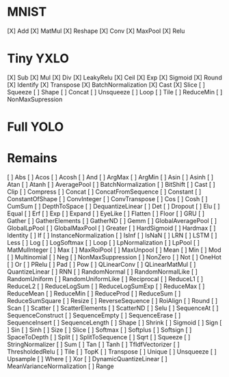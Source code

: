 # MNIST
[X] Add
[X] MatMul
[X] Reshape
[X] Conv
[X] MaxPool
[X] Relu

# Tiny YXLO
[X] Sub
[X] Mul
[X] Div
[X] LeakyRelu
[X] Ceil
[X] Exp
[X] Sigmoid
[X] Round
[X] Identify
[X] Transpose
[X] BatchNormalization
[X] Cast
[X] Slice
[ ] Squeeze
[ ] Shape
[ ] Concat
[ ] Unsqueeze
[ ] Loop
[ ] Tile
[ ] ReduceMin
[ ] NonMaxSupression

# Full YOLO

# Remains
[ ] Abs
[ ] Acos
[ ] Acosh
[ ] And
[ ] ArgMax
[ ] ArgMin
[ ] Asin
[ ] Asinh
[ ] Atan
[ ] Atanh
[ ] AveragePool
[ ] BatchNormalization
[ ] BitShift
[ ] Cast
[ ] Clip
[ ] Compress
[ ] Concat
[ ] ConcatFromSequence
[ ] Constant
[ ] ConstantOfShape
[ ] ConvInteger
[ ] ConvTranspose
[ ] Cos
[ ] Cosh
[ ] CumSum
[ ] DepthToSpace
[ ] DequantizeLinear
[ ] Det
[ ] Dropout
[ ] Elu
[ ] Equal
[ ] Erf
[ ] Exp
[ ] Expand
[ ] EyeLike
[ ] Flatten
[ ] Floor
[ ] GRU
[ ] Gather
[ ] GatherElements
[ ] GatherND
[ ] Gemm
[ ] GlobalAveragePool
[ ] GlobalLpPool
[ ] GlobalMaxPool
[ ] Greater
[ ] HardSigmoid
[ ] Hardmax
[ ] Identity
[ ] If
[ ] InstanceNormalization
[ ] IsInf
[ ] IsNaN
[ ] LRN
[ ] LSTM
[ ] Less
[ ] Log
[ ] LogSoftmax
[ ] Loop
[ ] LpNormalization
[ ] LpPool
[ ] MatMulInteger
[ ] Max
[ ] MaxRoiPool
[ ] MaxUnpool
[ ] Mean
[ ] Min
[ ] Mod
[ ] Multinomial
[ ] Neg
[ ] NonMaxSuppression
[ ] NonZero
[ ] Not
[ ] OneHot
[ ] Or
[ ] PRelu
[ ] Pad
[ ] Pow
[ ] QLinearConv
[ ] QLinearMatMul
[ ] QuantizeLinear
[ ] RNN
[ ] RandomNormal
[ ] RandomNormalLike
[ ] RandomUniform
[ ] RandomUniformLike
[ ] Reciprocal
[ ] ReduceL1
[ ] ReduceL2
[ ] ReduceLogSum
[ ] ReduceLogSumExp
[ ] ReduceMax
[ ] ReduceMean
[ ] ReduceMin
[ ] ReduceProd
[ ] ReduceSum
[ ] ReduceSumSquare
[ ] Resize
[ ] ReverseSequence
[ ] RoiAlign
[ ] Round
[ ] Scan
[ ] Scatter
[ ] ScatterElements
[ ] ScatterND
[ ] Selu
[ ] SequenceAt
[ ] SequenceConstruct
[ ] SequenceEmpty
[ ] SequenceErase
[ ] SequenceInsert
[ ] SequenceLength
[ ] Shape
[ ] Shrink
[ ] Sigmoid
[ ] Sign
[ ] Sin
[ ] Sinh
[ ] Size
[ ] Slice
[ ] Softmax
[ ] Softplus
[ ] Softsign
[ ] SpaceToDepth
[ ] Split
[ ] SplitToSequence
[ ] Sqrt
[ ] Squeeze
[ ] StringNormalizer
[ ] Sum
[ ] Tan
[ ] Tanh
[ ] TfIdfVectorizer
[ ] ThresholdedRelu
[ ] Tile
[ ] TopK
[ ] Transpose
[ ] Unique
[ ] Unsqueeze
[ ] Upsample
[ ] Where
[ ] Xor
[ ] DynamicQuantizeLinear
[ ] MeanVarianceNormalization
[ ] Range
